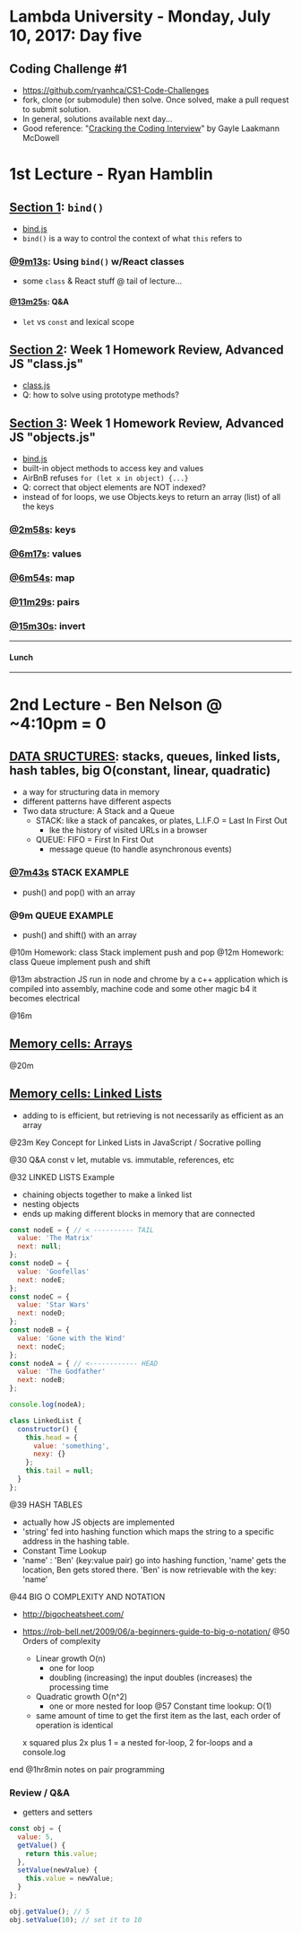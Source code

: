 # Lambda University - Monday, July 10, 2017: Day five
## Coding Challenge #1
- https://github.com/ryanhca/CS1-Code-Challenges
- fork, clone (or submodule) then solve. Once solved, make a pull request to submit solution.
- In general, solutions available next day...
- Good reference: "[Cracking the Coding Interview](http://www.crackingthecodinginterview.com/)" by Gayle Laakmann McDowell

# 1st Lecture - Ryan Hamblin
## [Section 1](https://youtu.be/oYDDke8hehw): `bind()`
- [bind.js](Week02/Day05/bind.js)
- `bind()` is a way to control the context of what `this` refers to

### [@9m13s](https://youtu.be/oYDDke8hehw?t=9m13s): Using `bind()` w/React classes
- some `class` & React stuff @ tail of lecture...

#### [@13m25s](https://youtu.be/oYDDke8hehw?t=9m13s): Q&A
- `let` vs `const` and lexical scope

## [Section 2](https://youtu.be/4kfkCJJsSuA): Week 1 Homework Review, Advanced JS "class.js"
- [class.js](Advanced-JavaScript/src/class.js)
- Q: how to solve using prototype methods?

## [Section 3](https://youtu.be/A3P23iO-bas): Week 1 Homework Review, Advanced JS "objects.js"
- [bind.js](Advanced-JavaScript/src/objects.js)
- built-in object methods to access key and values
- AirBnB refuses `for (let x in object) {...}`
- Q: correct that object elements are NOT indexed?
- instead of for loops, we use Objects.keys to return an array (list) of all the keys

### [@2m58s](https://youtu.be/A3P23iO-bas?t=2m58s): keys
### [@6m17s](https://youtu.be/A3P23iO-bas?t=6m17s): values
### [@6m54s](https://youtu.be/A3P23iO-bas?t=6m54s): map
### [@11m29s](https://youtu.be/A3P23iO-bas?t=11m29s): pairs
### [@15m30s](https://youtu.be/A3P23iO-bas?t=15m30s): invert

***
#### Lunch
***

# 2nd Lecture - Ben Nelson @ ~4:10pm = 0
## [DATA SRUCTURES](https://youtu.be/lZlV9d3t8z4): stacks, queues, linked lists, hash tables, big O(constant, linear, quadratic)
- a way for structuring data in memory
- different patterns have different aspects
- Two data structure: A Stack and a Queue
  - STACK: like a stack of pancakes, or plates, L.I.F.O = Last In First Out
    - lke the history of visited URLs in a browser
  - QUEUE: FIFO = First In First Out
    - message queue (to handle asynchronous events)

### [@7m43s](https://youtu.be/lZlV9d3t8z4t=7m43s) STACK EXAMPLE
- push() and pop() with an array

### @9m QUEUE EXAMPLE
- push() and shift() with an array

@10m Homework: class Stack implement push and pop
@12m Homework: class Queue implement push and shift

@13m abstraction JS run in node and chrome by a c++ application which is compiled into assembly, machine code and some other magic b4 it becomes electrical

@16m
## [Memory cells: Arrays](https://youtu.be/oYDDke8hehw)

@20m
## [Memory cells: Linked Lists](https://youtu.be/oYDDke8hehw)
- adding to is efficient, but retrieving is not necessarily as efficient as an array

@23m Key Concept for Linked Lists in JavaScript / Socrative polling

@30 Q&A const v let, mutable vs. immutable, references, etc

@32 LINKED LISTS Example
- chaining objects together to make a linked list
- nesting objects
- ends up making different blocks in memory that are connected

```js
const nodeE = { // < ---------- TAIL
  value: 'The Matrix'
  next: null;
};
const nodeD = {
  value: 'Goofellas'
  next: nodeE;
};
const nodeC = {
  value: 'Star Wars'
  next: nodeD;
};
const nodeB = {
  value: 'Gone with the Wind'
  next: nodeC;
};
const nodeA = { // <------------ HEAD
  value: 'The Godfather'
  next: nodeB;
};

console.log(nodeA);

class LinkedList {
  constructor() {
    this.head = {
      value: 'something',
      nexy: {}
    };
    this.tail = null;
  }
};
```

@39 HASH TABLES
- actually how JS objects are implemented
- 'string' fed into hashing function which maps the string to a specific address in the hashing table.
- Constant Time Lookup
- 'name' : 'Ben' (key:value pair) go into hashing function, 'name' gets the location, Ben gets stored there. 'Ben' is now retrievable with the key: 'name'

@44 BIG O COMPLEXITY AND NOTATION
- http://bigocheatsheet.com/
- https://rob-bell.net/2009/06/a-beginners-guide-to-big-o-notation/
  @50 Orders of complexity
  - Linear growth O(n)
    - one for loop
    - doubling (increasing) the input doubles (increases) the processing time
  - Quadratic growth O(n^2)
    - one or more nested for loop
  @57 Constant time lookup: O(1)
  - same amount of time to get the first item as the last, each order of operation is identical

  x squared plus 2x plus 1 = a nested for-loop, 2 for-loops and a console.log

end @1hr8min
notes on pair programming


### Review / Q&A
- getters and setters
```js
const obj = {
  value: 5,
  getValue() {
    return this.value;
  },
  setValue(newValue) {
    this.value = newValue;
  }
};

obj.getValue(); // 5
obj.setValue(10); // set it to 10


```
